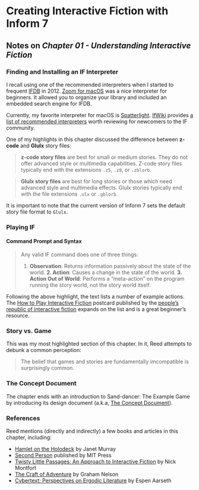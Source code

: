 # Creating Interactive Fiction with Inform 7

## Notes on _Chapter 01 - Understanding Interactive Fiction_

### Finding and Installing an IF Interpreter

I recall using one of the recommended interpreters when I started to frequent [IFDB](https://ifdb.org) in 2012. [Zoom for macOS](https://www.logicalshift.co.uk/mac/zoom/manual/) was a nice interpreter for beginners. It allowed you to organize your library and included an embedded search engine for IFDB.

Currently, my favorite interpreter for macOS is [Spatterlight](https://github.com/angstsmurf/spatterlight).  [IfWiki](https://www.ifwiki.org) provides [a list of recommended interpreters](https://www.ifwiki.org/Recommended_interpreters) worth reviewing for newcomers to the IF community.

One of my highlights in this chapter discussed the difference between **z-code** and **Glulx** story files:

> **z-code story files** are best for small or medium stories. They do not offer advanced style or multimedia capabilities. Z-code story files typically end with the extensions `.z5`, `.z8`, or `.zblorb`.

> **Glulx story files** are best for long stories or those which need advanced style and multimedia effects. Glulx stories typically end with the file extensions `.ulx` or `.gblorb`.

It is important to note that the current version of Inform 7 sets the default story file format to `Glulx`.


### Playing IF

#### Command Prompt and Syntax

> Any valid IF command does one of three things:
> 1. **Observation**: Returns information passively about the state of the world.
> **2. Action**: Causes a change in the state of the world.
> **3. Action Out of World**: Performs a “meta-action” on the program running the story world, not the story world itself.

Following the above highlight, the text lists a number of example actions. The [How to Play Interactive Fiction](http://pr-if.org/doc/play-if-card/) postcard published by the [people’s republic of interactive fiction](http://pr-if.org) expands on the list and is a great beginner’s resource.

### Story vs. Game

This was my most highlighted section of this chapter. In it, Reed attempts to debunk a common perception:

> The belief that games and stories are fundamentally imcompatible is surprisingly common.

### The Concept Document

The chapter ends with an introduction to Sand-dancer: The Example Game by introducing its design document (a.k.a, [The Concept Document](./concept-document.md)).

### References

Reed mentions (directly and indirectly) a few books and articles in this chapter, including:

* [Hamlet on the Holodeck](https://www.amazon.com/Hamlet-Holodeck-Future-Narrative-Cyberspace/dp/0262533480) by Janet Murray
* [Second Person](https://www.amazon.com/Second-Person-Role-Playing-Story-Playable/dp/0262083566/ref=sr_1_1?crid=1Q70JB7BD3WZ0&keywords=second+person&qid=1674946781&s=books&sprefix=second+person%2Cstripbooks%2C102&sr=1-1) published by MIT Press
* [Twisty Little Passages: An Approach to Interactive Fiction](https://www.amazon.com/Twisty-Little-Passages-Approach-Interactive-ebook/dp/B08QMHBYLX/ref=sr_1_1?keywords=twisty+little+passages&qid=1674946864&s=books&sprefix=twisty+l%2Cstripbooks%2C170&sr=1-1) by Nick Montfort
* [The Craft of Adventure](https://www.ifarchive.org/if-archive/info/Craft.Of.Adventure.pdf) by Graham Nelson
* [Cybertext: Perspectives on Ergodic Literature](https://www.amazon.com/Cybertext-Perspectives-Literature-Espen-Aarseth/dp/0801855799/ref=sr_1_1?keywords=cybertext+perspectives+on+ergodic+literature&qid=1674947143&s=books&sprefix=cybertext%2Cstripbooks%2C104&sr=1-1) by Espen Aarseth


